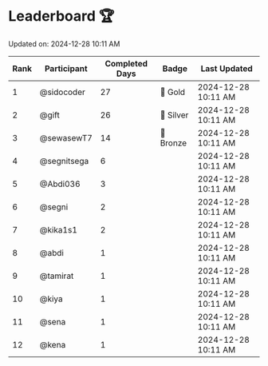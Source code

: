 # Leaderboard 🏆

Updated on: 2024-12-28 10:11 AM

| Rank | Participant       | Completed Days | Badge      | Last Updated         |
|------|-------------------|----------------|------------|----------------------|
| 1    | @sidocoder        | 27             | 🏅 Gold     | 2024-12-28 10:11 AM |
| 2    | @gift             | 26             | 🥈 Silver   | 2024-12-28 10:11 AM |
| 3    | @sewasewT7        | 14             | 🥉 Bronze   | 2024-12-28 10:11 AM |
| 4    | @segnitsega       | 6              |            | 2024-12-28 10:11 AM |
| 5    | @Abdi036          | 3              |            | 2024-12-28 10:11 AM |
| 6    | @segni            | 2              |            | 2024-12-28 10:11 AM |
| 7    | @kika1s1          | 2              |            | 2024-12-28 10:11 AM |
| 8    | @abdi             | 1              |            | 2024-12-28 10:11 AM |
| 9    | @tamirat          | 1              |            | 2024-12-28 10:11 AM |
| 10   | @kiya             | 1              |            | 2024-12-28 10:11 AM |
| 11   | @sena             | 1              |            | 2024-12-28 10:11 AM |
| 12   | @kena             | 1              |            | 2024-12-28 10:11 AM |
